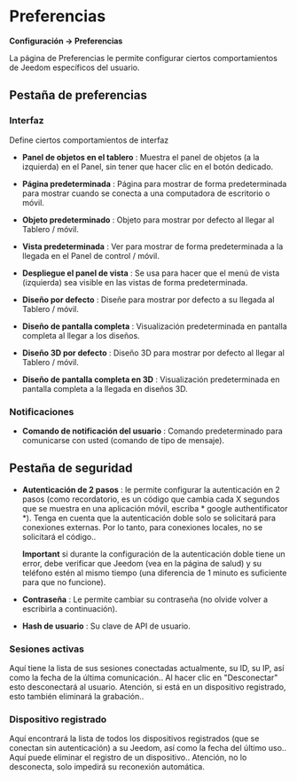 # Preferencias
**Configuración → Preferencias**

La página de Preferencias le permite configurar ciertos comportamientos de Jeedom específicos del usuario.

## Pestaña de preferencias

### Interfaz

Define ciertos comportamientos de interfaz

- **Panel de objetos en el tablero** : Muestra el panel de objetos (a la izquierda) en el Panel, sin tener que hacer clic en el botón dedicado.
- **Página predeterminada** : Página para mostrar de forma predeterminada para mostrar cuando se conecta a una computadora de escritorio o móvil.
- **Objeto predeterminado** : Objeto para mostrar por defecto al llegar al Tablero / móvil.

- **Vista predeterminada** : Ver para mostrar de forma predeterminada a la llegada en el Panel de control / móvil.
- **Despliegue el panel de vista** : Se usa para hacer que el menú de vista (izquierda) sea visible en las vistas de forma predeterminada.

- **Diseño por defecto** : Diseñe para mostrar por defecto a su llegada al Tablero / móvil.
- **Diseño de pantalla completa** : Visualización predeterminada en pantalla completa al llegar a los diseños.

- **Diseño 3D por defecto** : Diseño 3D para mostrar por defecto al llegar al Tablero / móvil.
- **Diseño de pantalla completa en 3D** : Visualización predeterminada en pantalla completa a la llegada en diseños 3D.

### Notificaciones

- **Comando de notificación del usuario** : Comando predeterminado para comunicarse con usted (comando de tipo de mensaje).

## Pestaña de seguridad

- **Autenticación de 2 pasos** : le permite configurar la autenticación en 2 pasos (como recordatorio, es un código que cambia cada X segundos que se muestra en una aplicación móvil, escriba * google authentificator *). Tenga en cuenta que la autenticación doble solo se solicitará para conexiones externas. Por lo tanto, para conexiones locales, no se solicitará el código..

  **Important** si durante la configuración de la autenticación doble tiene un error, debe verificar que Jeedom (vea en la página de salud) y su teléfono estén al mismo tiempo (una diferencia de 1 minuto es suficiente para que no funcione).

- **Contraseña** : Le permite cambiar su contraseña (no olvide volver a escribirla a continuación).

- **Hash de usuario** : Su clave de API de usuario.

### Sesiones activas

Aquí tiene la lista de sus sesiones conectadas actualmente, su ID, su IP, así como la fecha de la última comunicación.. Al hacer clic en &quot;Desconectar&quot; esto desconectará al usuario. Atención, si está en un dispositivo registrado, esto también eliminará la grabación..

### Dispositivo registrado

Aquí encontrará la lista de todos los dispositivos registrados (que se conectan sin autenticación) a su Jeedom, así como la fecha del último uso..
Aquí puede eliminar el registro de un dispositivo.. Atención, no lo desconecta, solo impedirá su reconexión automática.
